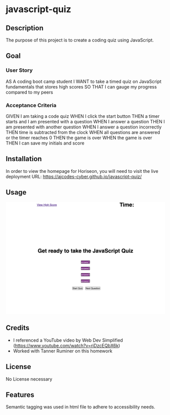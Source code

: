 # javascript-quiz

## Description

The purpose of this project is to create a coding quiz using JavaScript. 

## Goal

### User Story

AS A coding boot camp student
I WANT to take a timed quiz on JavaScript fundamentals that stores high scores
SO THAT I can gauge my progress compared to my peers

### Acceptance Criteria

GIVEN I am taking a code quiz
WHEN I click the start button
THEN a timer starts and I am presented with a question
WHEN I answer a question
THEN I am presented with another question
WHEN I answer a question incorrectly
THEN time is subtracted from the clock
WHEN all questions are answered or the timer reaches 0
THEN the game is over
WHEN the game is over
THEN I can save my initials and score

## Installation

In order to view the homepage for Horiseon, you will need to visit the live deployment URL: https://ajcodes-cyber.github.io/javascript-quiz/

## Usage

![Screenshot of coding quiz opening](./assets/images/coding-quiz-screenshot.png)

## Credits

* I referenced a YouTube video by Web Dev Simplified (https://www.youtube.com/watch?v=riDzcEQbX6k)
* Worked with Tanner Ruminer on this homework

## License

No License necessary

## Features

Semantic tagging was used in html file to adhere to accessibility needs.